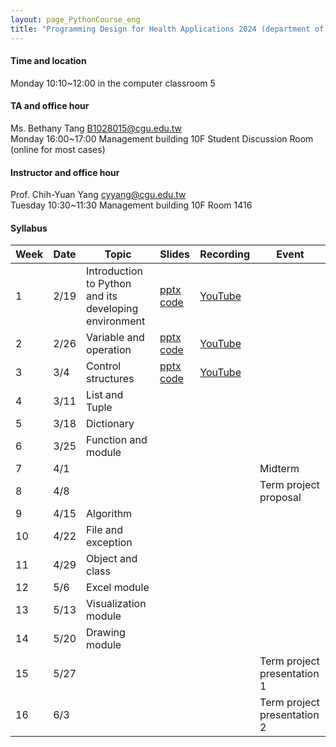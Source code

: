 ```yaml
---
layout: page_PythonCourse_eng
title: "Programming Design for Health Applications 2024 (department of physical therapy)"
---
```

<!---
course code GT0174
course id 61033
number of students 49人
-->

#### Time and location
Monday 10:10~12:00 in the computer classroom 5<br/>

#### TA and office hour
Ms. Bethany Tang B1028015@cgu.edu.tw <br/>
Monday 16:00~17:00 Management building 10F Student Discussion Room (online for most cases) <br/>

#### Instructor and office hour
Prof. Chih-Yuan Yang cyyang@cgu.edu.tw <br/>
Tuesday 10:30~11:30 Management building 10F Room 1416<br/>

#### Syllabus

|Week|Date   |Topic                       |Slides   |Recording       | Event     |
|--- |---   |---                        |---     |---        |---       |
|1   |2/19  | Introduction to Python and its developing environment       | [pptx](https://changgunguniversity-my.sharepoint.com/:p:/g/personal/d000019097_cgu_edu_tw/EWE2xpbRm9tLhgnKREF8LYABDFQ8D7Vm7N0F1dwjnPosrQ?e=rhte1G) [code](https://changgunguniversity-my.sharepoint.com/:f:/g/personal/d000019097_cgu_edu_tw/EgTC2j0wDgNLn4HNjNtp0iMBrfHhnS90_YSWiKoJk7lYeQ?e=lQQcd1)       |  [YouTube](https://youtu.be/BXqpsbl7iEw)        |          |
|2   |2/26  | Variable and operation               | [pptx](https://changgunguniversity-my.sharepoint.com/:p:/g/personal/d000019097_cgu_edu_tw/EcEiGaws1l1IqAMp0vK4xpcB_8SBdnpolWYfo4_rtmWbvg?e=Tn1uBF) [code](https://changgunguniversity-my.sharepoint.com/:f:/g/personal/d000019097_cgu_edu_tw/Enu1EWyCdOpAg1bMZCmImSwBERzlnDfhteLXpH1H8N0v9g?e=2mKQR7)       | [YouTube](https://youtu.be/FK1JJ8RebwM)         |          |
|3   |3/4   | Control structures                   | [pptx](https://changgunguniversity-my.sharepoint.com/:p:/g/personal/d000019097_cgu_edu_tw/EWPrsXSqhttOnH-Grn2HyYQBZ-ohQC0F7ipn1653SiUfbQ?e=UP3slJ) [code](https://changgunguniversity-my.sharepoint.com/:f:/g/personal/d000019097_cgu_edu_tw/EhT6fGcO-ZtMritw7V76TVkBbbLEMFN2SXtT3rtcIrbrrg?e=1FM4eA)        | [YouTube](https://youtu.be/R-smuRewNto)        |           |
|4   |3/11  | List and Tuple                       |        |        |           |
|5   |3/18  | Dictionary                  |       |         |           |
|6   |3/25  | Function and module                      |        |         |           |
|7   |4/1   |                           |        |         | Midterm     |
|8   |4/8   |                           |      |         |  Term project proposal  |
|9   |4/15  | Algorithm                |      |         |              |
|10  |4/22  | File and exception                    |      |         |              |
|11  |4/29  | Object and class            |      |         |              |
|12  |5/6   | Excel module            |      |         |              |
|13  |5/13  | Visualization module                 |      |         |              |
|14  |5/20  | Drawing module                  |      |         |               |
|15  |5/27  |                           |      |         |  Term project presentation 1      |
|16  |6/3   |                           |      |         |  Term project presentation 2       |

<br/>

